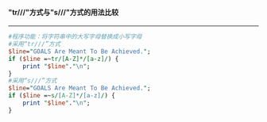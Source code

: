 #### "tr///"方式与"s///"方式的用法比较
------
```perl
#程序功能：将字符串中的大写字母替换成小写字母
#采用“tr///”方式
$line="GOALS Are Meant To Be Achieved.";
if ($line =~tr/[A-Z]*/[a-z]/) { 
	print "$line"."\n"; 
}
#采用“s///”方式
$line="GOALS Are Meant To Be Achieved.";
if ($line =~s/[A-Z]*/[a-z]/) { 
	print "$line"."\n"; 
}

```
